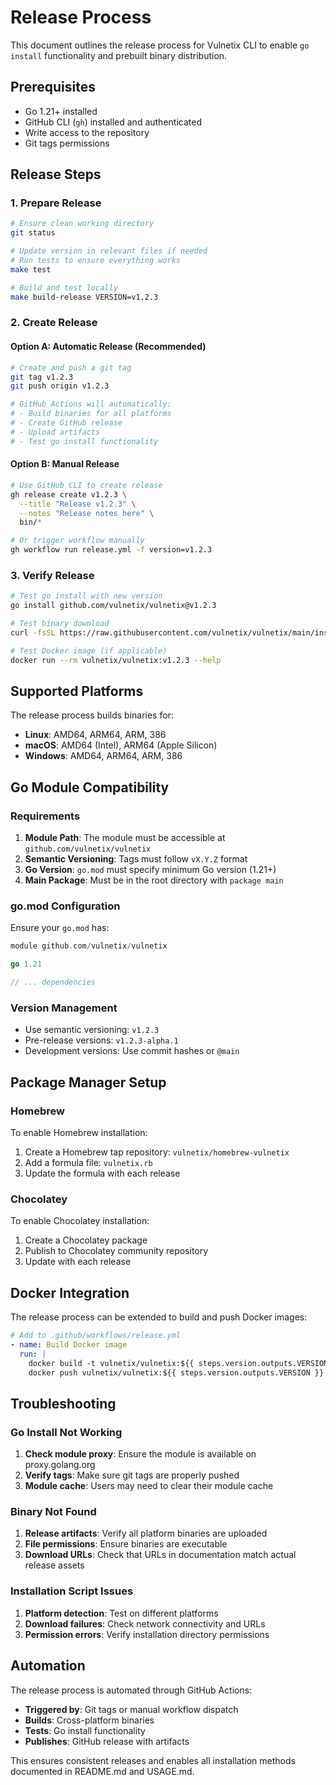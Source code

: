 # Release Process

This document outlines the release process for Vulnetix CLI to enable `go install` functionality and prebuilt binary distribution.

## Prerequisites

- Go 1.21+ installed
- GitHub CLI (`gh`) installed and authenticated
- Write access to the repository
- Git tags permissions

## Release Steps

### 1. Prepare Release

```bash
# Ensure clean working directory
git status

# Update version in relevant files if needed
# Run tests to ensure everything works
make test

# Build and test locally
make build-release VERSION=v1.2.3
```

### 2. Create Release

#### Option A: Automatic Release (Recommended)

```bash
# Create and push a git tag
git tag v1.2.3
git push origin v1.2.3

# GitHub Actions will automatically:
# - Build binaries for all platforms
# - Create GitHub release
# - Upload artifacts
# - Test go install functionality
```

#### Option B: Manual Release

```bash
# Use GitHub CLI to create release
gh release create v1.2.3 \
  --title "Release v1.2.3" \
  --notes "Release notes here" \
  bin/*

# Or trigger workflow manually
gh workflow run release.yml -f version=v1.2.3
```

### 3. Verify Release

```bash
# Test go install with new version
go install github.com/vulnetix/vulnetix@v1.2.3

# Test binary download
curl -fsSL https://raw.githubusercontent.com/vulnetix/vulnetix/main/install.sh | sh -s -- --version=v1.2.3

# Test Docker image (if applicable)
docker run --rm vulnetix/vulnetix:v1.2.3 --help
```

## Supported Platforms

The release process builds binaries for:

- **Linux**: AMD64, ARM64, ARM, 386
- **macOS**: AMD64 (Intel), ARM64 (Apple Silicon)  
- **Windows**: AMD64, ARM64, ARM, 386

## Go Module Compatibility

### Requirements

1. **Module Path**: The module must be accessible at `github.com/vulnetix/vulnetix`
2. **Semantic Versioning**: Tags must follow `vX.Y.Z` format
3. **Go Version**: `go.mod` must specify minimum Go version (1.21+)
4. **Main Package**: Must be in the root directory with `package main`

### go.mod Configuration

Ensure your `go.mod` has:

```go
module github.com/vulnetix/vulnetix

go 1.21

// ... dependencies
```

### Version Management

- Use semantic versioning: `v1.2.3`
- Pre-release versions: `v1.2.3-alpha.1`
- Development versions: Use commit hashes or `@main`

## Package Manager Setup

### Homebrew

To enable Homebrew installation:

1. Create a Homebrew tap repository: `vulnetix/homebrew-vulnetix`
2. Add a formula file: `vulnetix.rb`
3. Update the formula with each release

### Chocolatey

To enable Chocolatey installation:

1. Create a Chocolatey package
2. Publish to Chocolatey community repository
3. Update with each release

## Docker Integration

The release process can be extended to build and push Docker images:

```yaml
# Add to .github/workflows/release.yml
- name: Build Docker image
  run: |
    docker build -t vulnetix/vulnetix:${{ steps.version.outputs.VERSION }} .
    docker push vulnetix/vulnetix:${{ steps.version.outputs.VERSION }}
```

## Troubleshooting

### Go Install Not Working

1. **Check module proxy**: Ensure the module is available on proxy.golang.org
2. **Verify tags**: Make sure git tags are properly pushed
3. **Module cache**: Users may need to clear their module cache

### Binary Not Found

1. **Release artifacts**: Verify all platform binaries are uploaded
2. **File permissions**: Ensure binaries are executable
3. **Download URLs**: Check that URLs in documentation match actual release assets

### Installation Script Issues

1. **Platform detection**: Test on different platforms
2. **Download failures**: Check network connectivity and URLs
3. **Permission errors**: Verify installation directory permissions

## Automation

The release process is automated through GitHub Actions:

- **Triggered by**: Git tags or manual workflow dispatch
- **Builds**: Cross-platform binaries
- **Tests**: Go install functionality
- **Publishes**: GitHub release with artifacts

This ensures consistent releases and enables all installation methods documented in README.md and USAGE.md.
